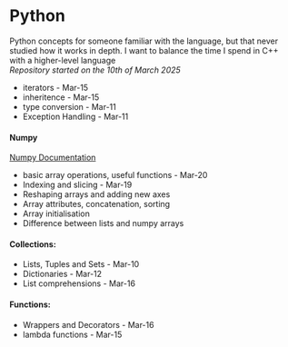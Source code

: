 # Python

Python concepts for someone familiar with the language, 
but that never studied how it works in depth. I want to
balance the time I spend in C++ with a higher-level
language  
*Repository started on the 10th of March 2025*

- iterators - Mar-15
- inheritence - Mar-15
- type conversion - Mar-11
- Exception Handling - Mar-11

#### Numpy

[Numpy Documentation](https://numpy.org/doc/stable/)
- basic array operations, useful functions - Mar-20
- Indexing and slicing - Mar-19
- Reshaping arrays and adding new axes
- Array attributes, concatenation, sorting
- Array initialisation
- Difference between lists and numpy arrays 

#### Collections:

- Lists, Tuples and Sets - Mar-10
- Dictionaries - Mar-12
- List comprehensions - Mar-16

#### Functions:

- Wrappers and Decorators - Mar-16
- lambda functions - Mar-15
